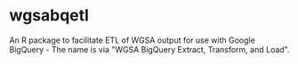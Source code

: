 # wgsabqetl
An R package to facilitate ETL of WGSA output for use with Google BigQuery - The name is via "WGSA BigQuery Extract, Transform, and Load".
